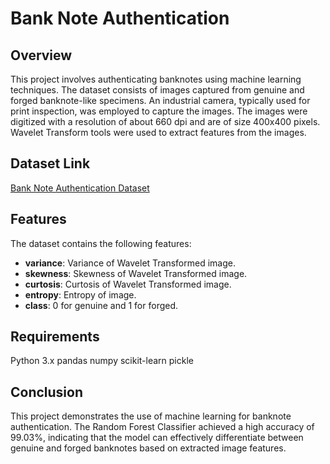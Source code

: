 # Bank Note Authentication

## Overview
This project involves authenticating banknotes using machine learning techniques. The dataset consists of images captured from genuine and forged banknote-like specimens. An industrial camera, typically used for print inspection, was employed to capture the images. The images were digitized with a resolution of about 660 dpi and are of size 400x400 pixels. Wavelet Transform tools were used to extract features from the images.

## Dataset Link
[Bank Note Authentication Dataset](https://www.kaggle.com/ritesaluja/bank-note-authentication-uci-data)

## Features
The dataset contains the following features:
- **variance**: Variance of Wavelet Transformed image.
- **skewness**: Skewness of Wavelet Transformed image.
- **curtosis**: Curtosis of Wavelet Transformed image.
- **entropy**: Entropy of image.
- **class**: 0 for genuine and 1 for forged.

## Requirements
Python 3.x
pandas
numpy
scikit-learn
pickle

## Conclusion
This project demonstrates the use of machine learning for banknote authentication. The Random Forest Classifier achieved a high accuracy of 99.03%, indicating that the model can effectively differentiate between genuine and forged banknotes based on extracted image features.

